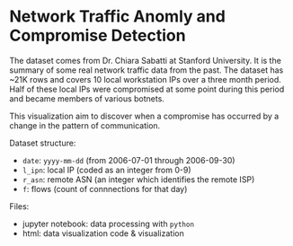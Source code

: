 # Network Traffic Anomly and Compromise Detection

The dataset comes from Dr. Chiara Sabatti at Stanford University. It is the summary of some real network traffic data from the past. The dataset has ~21K rows and covers 10 local workstation IPs over a three month period. Half of these local IPs were compromised at some point during this period and became members of various botnets.

This visualization aim to discover when a compromise has occurred by a change in the pattern of communication.

Dataset structure:

- `date`: `yyyy-mm-dd` (from 2006-07-01 through 2006-09-30)
- `l_ipn`: local IP (coded as an integer from 0-9)
- `r_asn`: remote ASN (an integer which identifies the remote ISP)
- `f`: flows (count of connnections for that day)

Files:

* jupyter notebook: data processing with `python`
* html: data visualization code & visualization
